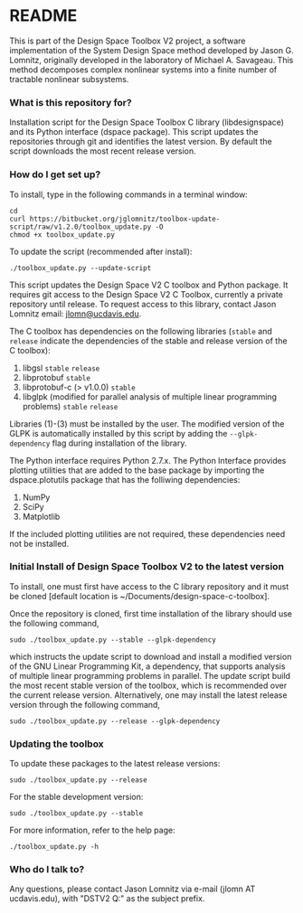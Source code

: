# README #

This is part of the Design Space Toolbox V2 project, a software implementation of the System Design Space method developed by Jason G. Lomnitz, originally developed in the laboratory of Michael A. Savageau. This method decomposes complex nonlinear systems into a finite number of tractable nonlinear subsystems.

### What is this repository for? ###

Installation script for the Design Space Toolbox C library (libdesignspace) and its Python interface (dspace package). This script updates the repositories through git and identifies the latest version. By default the script downloads the most recent release version.

### How do I get set up? ###

To install, type in the following commands in a terminal window:

    cd
    curl https://bitbucket.org/jglomnitz/toolbox-update-script/raw/v1.2.0/toolbox_update.py -O
    chmod +x toolbox_update.py

To update the script (recommended after install):

    ./toolbox_update.py --update-script

This script updates the Design Space V2 C toolbox and Python package. It requires git access to the Design Space V2 C Toolbox, currently a private repository until release. To request access to this library, contact Jason Lomnitz email: jlomn@ucdavis.edu.

The C toolbox has dependencies on the following libraries (`stable` and `release` indicate the dependencies of the stable and release version of the C toolbox):

1. libgsl `stable` `release`
2. libprotobuf `stable`
3. libprotobuf-c (> v1.0.0) `stable`
4. libglpk (modified for parallel analysis of multiple linear programming problems) `stable` `release`

Libraries (1)-(3) must be installed by the user. The modified version of the GLPK is automatically installed by this script by adding the `--glpk-dependency` flag during installation of the library.

The Python interface requires Python 2.7.x. The Python Interface provides plotting utilities that are added to the base package by importing the dspace.plotutils package that has the folliwing dependencies:

1. NumPy
2. SciPy
3. Matplotlib

If the included plotting utilities are not required, these dependencies need not be installed.

### Initial Install of Design Space Toolbox V2 to the latest version ###

To install, one must first have access to the C library repository and it must be cloned [default location is ~/Documents/design-space-c-toolbox].

Once the repository is cloned, first time installation of the library should use the following command,

    sudo ./toolbox_update.py --stable --glpk-dependency

which instructs the update script to download and install a modified version of the GNU Linear Programming Kit, a dependency, that supports analysis of multiple linear programming problems in parallel.  The update script build the most recent stable version of the toolbox, which is recommended over the current release version. Alternatively, one may install the latest release version through the following command,

    sudo ./toolbox_update.py --release --glpk-dependency


### Updating the toolbox ###


To update these packages to the latest release versions:

    sudo ./toolbox_update.py --release

For the stable development version:

    sudo ./toolbox_update.py --stable

For more information, refer to the help page:

    ./toolbox_update.py -h

### Who do I talk to? ###

Any questions, please contact Jason Lomnitz via e-mail (jlomn AT ucdavis.edu), with "DSTV2 Q:" as the subject prefix.